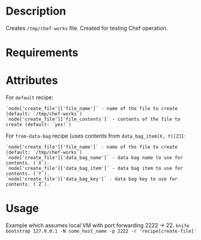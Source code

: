 Description
===========
Creates `/tmp/chef-works` file. Created for testing Chef operation.

Requirements
============

Attributes
==========

For `default` recipe:

	`node['create_file']['file_name']` - name of the file to create (default: `/tmp/chef-works`)
	`node['create_file']['file_contents']` - contents of the file to create (default: `yes!`)

For `from-data-bag` recipe (uses contents from `data_bag_item(X, Y)[Z]`):

	`node['create_file']['file_name']` - name of the file to create (default: `/tmp/chef-works`)
	`node['create_file']['data_bag_name']` - data bag name to use for contents. (`X`).
	`node['create_file']['data_bag_item']` - data bag item to use for contents. (`Y`).
	`node['create_file']['data_bag_key']` - data bag key to use for contents. (`Z`).

Usage
=====
Example which assumes local VM with port forwarding 2222 -> 22.
`knife bootstrap 127.0.0.1 -N some_host_name -p 2222 -r 'recipe[create-file]'`
